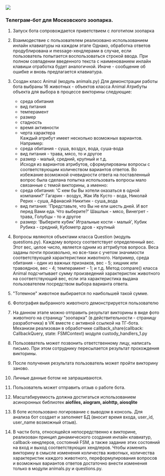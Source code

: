 ![](https://encrypted-tbn0.gstatic.com/images?q=tbn:ANd9GcSY-9Fi6JoNhsJz9FIZQ1R8XzuCBK34UAopUD7hO33E8toyDLvRCieIYOEgeudoZQnXGhc&usqp=CAU)


###    Телеграм-бот для Московского зоопарка.

1.  Запуск бота сопровождается приветствием с логотипом зоопарка


2.  Взаимодествие с пользователем реализовано использованием инлайн клавиатуры на каждом этапе
    Однако, обработка ответов продублирована и message-хендлерами в случае, если пользователь попытается
    воспользоваться строкой ввода. При полном совпадении введенного текста с наименованием инлайн клавиши отработка будет аналогичной.
    Иначе - сообщение об ошибке и вновь предлагается клавиатура. 
 

3.  Создан класс Animal (модуль animals.py) 
    Для демонстрации работы бота выбраны 16 животных - объектов класса Animal 
    Атрибуты объекта для выбора в процессе викторины следующие:
    - среда обитания
    - вид питания
    - темперамент
    - размер
    - стадность
    - время активности
    - черта характера
     <br> Каждый атрибут имеет несколько возможных вариантов. Например: 
    - среда обитания - суша, воздух, вода, суша-вода
    - вид питания - трава, мясо, то и другое
    - размер - малый, средний, крупный и т.д. 
    <br>Исходя из вариантов атрибутов, сформулированы вопросы с соответствующим количеством вариантов ответов. Во избежание возможной 
    очевидности ответа на поставленный вопрос была сделана попытка использовать вопросы мало связанные с темой викторины, а именно:
    - среда обитания: 'С кем бы Вы хотели оказаться в одной компании?'
             Гагарин - воздух, Жак Ив Кусто - вода, Николай Рерих - суша, Афанасий Никитин - суша_вода
    - вид питания:    'Представьте, что Вы не ели шесть дней. И вот перед Вами еда. Что выберите?'
             Шашлык - мясо, Винегрет - трава, Голубцы - то и другое
    - размер:         'Выберите кубик'
             Игральные кости - малый', Кубик Рубика - средний, Кубометр дров - крупный



4.  Вопросы являются объектами класса Question (модуль questions.py). Каждому вопросу соответствует определенный вес.
    Этот вес, целое число, является одним из аттрибутов вопроса. Веса заданы почти произвольно, но все-таки с учетом значимости 
    соответствующей характеристики животного. Например, среда обитания - один из важных признаков, вес - 5; хищник или травоядное,
    вес - 4; темперамент - 1; и т.д.
    Метод  compare() класса  Animal подсчитывает сумму произведений характеристик животного на соответствующий вес, если эта 
    характеристика выдана пользователем посредством выбора варианта ответа.


5. "Тотемное" животное выбирается по наибольшей такой сумме.


6.  Фотография выбранного животного демонстрируется пользователю
 

7.  На данном этапе можно отправить результат викторины в виде фото животного на страницу "зоопарка" (в действительности - страницу разработчика) в VK
    вместе с активной ссылкой на ТГ-бота. 
    Механизм реализован в обработчике
                                      callback_share(callback: CallbackQuery, state: FSMContext) модуля custody_handlers_1.py


8.  Пользовватель может позвонить ответственному лицу, написать письмо. При этом сотруднику пересылается результат прохождения викторины.


9.  После получения результата пользователь может пройти викторину заново.


10. Личные данные ботом не запрашиваются.


11. Пользователь может отправить отзыв о работе бота.


12. Масштабируемость должна достигаться использованием асинхронных библиотек  <b>aiofiles, aiogram, aiohttp, aiosqlite</b>
     

13. В боте использовано логирование с выводом в консоль. Для анализа бот создает и заполняет БД (вносит время входа, user_id, user_name  возможный отзыв).


14. В части бота, относящейся непосредственно к викторине, реализован принцип динамического создания инлайн клавиатур, callback-хендлеров, состояний FSM, 
    а также задание этих состояний на вход и выход соответствующих хендлеров.
    Чтобы изменить викторину в смысле изменения количества животных, количества характеристик каждого животного, переформулирования вопросов и возможных
    вариантов ответов достаточно внести изменения только в модули animals.py и questions.py.